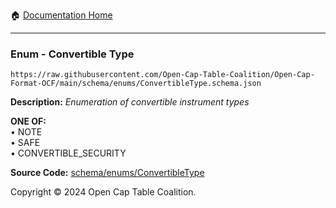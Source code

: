 :house: [Documentation Home](../../../README.md)

---

### Enum - Convertible Type

`https://raw.githubusercontent.com/Open-Cap-Table-Coalition/Open-Cap-Format-OCF/main/schema/enums/ConvertibleType.schema.json`

**Description:** _Enumeration of convertible instrument types_

**ONE OF:**</br>&bull; NOTE </br>&bull; SAFE </br>&bull; CONVERTIBLE_SECURITY

**Source Code:** [schema/enums/ConvertibleType](../../../../schema/enums/ConvertibleType.schema.json)

Copyright © 2024 Open Cap Table Coalition.
